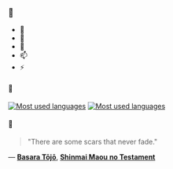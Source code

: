 ### 👋

- 🔭
- 🌱
- 💬
- 📫
- ⚡

#### 🧏

[![Most used languages](https://github-readme-stats-aynah.vercel.app/api/top-langs/?username=aynh&theme=solarized-dark&langs_count=6&layout=compact&hide_title=true)](https://github.com/anuraghazra/github-readme-stats#gh-dark-mode-only)
[![Most used languages](https://github-readme-stats-aynah.vercel.app/api/top-langs/?username=aynh&theme=solarized-light&langs_count=6&layout=compact&hide_title=true)](https://github.com/anuraghazra/github-readme-stats#gh-light-mode-only)

#### 💬

> "There are some scars that never fade."

&mdash; [**Basara Tōjō**](https://myanimelist.net/character.php?q=Basara%20T%C5%8Dj%C5%8D&cat=character), [**Shinmai Maou no Testament**](https://myanimelist.net/search/all?q=Shinmai%20Maou%20no%20Testament&cat=all)
